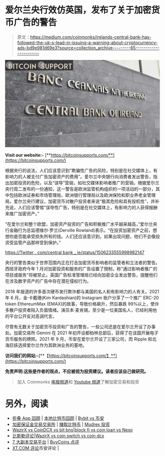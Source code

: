 # 爱尔兰央行效仿英国，发布了关于加密货币广告的警告

> 原文：<https://medium.com/coinmonks/irelands-central-bank-has-followed-the-uk-s-lead-in-issuing-a-warning-about-cryptocurrency-ads-bd9e981d69e3?source=collection_archive---------65----------------------->

![](img/5eb50d4ef4a58b777a0547cd9bee09be.png)

**Visit our website:-** [**https://bitcoinsupports.com/**](https://bitcoinsupports.com/)

根据央行的说法，人们应该意识到“欺骗性广告的风险，特别是在社交媒体上，有影响力的人被支付广告加密资产的费用”。爱尔兰中央银行向消费者发出警告，指出加密投资的危险，以及“误导”营销，如社交媒体影响者推广的营销。根据爱尔兰央行周二发布的一份通知，这一警告是欧洲监管机构组织的一项活动的一部分，其中包括欧洲证券和市场管理局、欧洲银行管理局以及欧洲保险和职业养老金管理局。爱尔兰央行建议，加密货币对散户投资者来说“极其危险和具有投机性”，并补充说，人们应该警惕“误导性广告，特别是在社交媒体上，有影响力的人获得报酬来推广加密资产。”

“在爱尔兰和整个欧盟，加密资产投资的广告和积极推广水平越来越高，”爱尔兰央行金融行为总监德维尔·罗兰(Derville Rowland)表示。“在投资加密资产之前，想想你是否能承受损失所有的钱。人们还应该意识到，如果出现问题，他们不会像投资受监管产品那样受到保护。”

[https://Twitter . com/central bank _ ie/status/1506233555998982147](https://twitter.com/centralbank_ie/status/1506233555998982147)

央行的警告类似于世界范围内正在打击加密货币影响者的监管者和立法者的警告。西班牙政府今年 1 月对加密投资和服务的广告设置了限制，称“通过影响者推广的项目或服务”将被禁止。英国广告标准管理局已经向加密企业发出警告，提醒他们在涉及数字资产的广告中存在潜在侵权行为。

2018 年报道的许多首次硬币发行欺诈都与美国的名人和有影响力的人有关。2021 年 6 月，金·卡戴珊(Kim Kardashian)的 Instagram 账户分享了一个推广 ERC-20 token EthereumMax (EMAX)的故事，导致价格飙升，然后暴跌 99%以上，使许多散户投资者陷入负面情绪。演员本·麦肯锡，至少是一位美国名人，已经利用他的平台公开反对高调代言。

尽管有无数关于加密货币投资和广告的警告，一些公司还是在爱尔兰开设了办事处。加密交易所 Gemini 在 2021 年初开设都柏林总部后，获得了在该国开展电子货币服务的牌照。2021 年 9 月，币安在爱尔兰开设了三家公司，而 Ripple 和北海巨妖选择爱尔兰作为其欧洲业务的基地。

**访问我们的网站:-**[**【https://bitcoinsupports.com/】**](https://bitcoinsupports.com/)

**免责声明:这些是作者的观点，不应被视为投资建议。读者应该自己做研究。**

> 加入 Coinmonks [电报频道](https://t.me/coincodecap)和 [Youtube 频道](https://www.youtube.com/c/coinmonks/videos)了解加密交易和投资

# 另外，阅读

*   [折叠 App 回顾](https://coincodecap.com/fold-app-review) | [本地比特币回顾](/coinmonks/localbitcoins-review-6cc001c6ed56) | [Bybit vs 币安](https://coincodecap.com/bybit-binance-moonxbt)
*   [加密保证金交易交易所](/coinmonks/crypto-margin-trading-exchanges-428b1f7ad108) | [赚取比特币](/coinmonks/earn-bitcoin-6e8bd3c592d9) | [Mudrex 投资](https://coincodecap.com/mudrex-invest-review-the-best-way-to-invest-in-crypto)
*   [WazirX vs CoinDCX vs bit bns](/coinmonks/wazirx-vs-coindcx-vs-bitbns-149f4f19a2f1)|[block fi vs coin loan vs Nexo](/coinmonks/blockfi-vs-coinloan-vs-nexo-cb624635230d)
*   [比斯勒评论](https://coincodecap.com/bitsler-review)|[WazirX vs coin switch vs coin dcx](https://coincodecap.com/wazirx-vs-coinswitch-vs-coindcx)
*   [7 大副本交易平台](https://coincodecap.com/copy-trading-platforms) | [BuyCoins 点评](https://coincodecap.com/buycoins-review)
*   [XT.COM 评论](https://coincodecap.com/profittradingapp-for-binance)币安评论 |